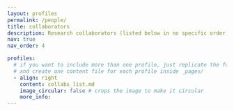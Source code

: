 ```yaml
---
layout: profiles
permalink: /people/
title: collaborators
description: Research collaborators (listed below in no specific order)
nav: true
nav_order: 4

profiles:
  # if you want to include more than one profile, just replicate the following block
  # and create one content file for each profile inside _pages/
  - align: right
    content: collabs_list.md
    image_circular: false # crops the image to make it circular
    more_info: 
---
```

